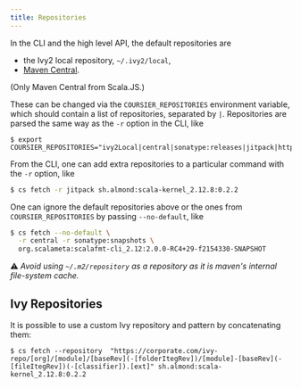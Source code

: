 ```yaml
---
title: Repositories
---
```


In the CLI and the high level API, the default repositories are
- the Ivy2 local repository, `~/.ivy2/local`,
- [Maven Central](https://repo1.maven.org/maven2).

(Only Maven Central from Scala.JS.)

These can be changed via the `COURSIER_REPOSITORIES` environment variable,
which should contain a list of repositories, separated by `|`. Repositories
are parsed the same way as the `-r` option in the CLI, like
```
$ export COURSIER_REPOSITORIES="ivy2Local|central|sonatype:releases|jitpack|https://corporate.com/repo"
```

From the CLI, one can add extra repositories to a particular command with the
`-r` option, like
```bash
$ cs fetch -r jitpack sh.almond:scala-kernel_2.12.8:0.2.2
```

One can ignore the default repositories above or the ones from
`COURSIER_REPOSITORIES` by passing `--no-default`, like
```bash
$ cs fetch --no-default \
  -r central -r sonatype:snapshots \
  org.scalameta:scalafmt-cli_2.12:2.0.0-RC4+29-f2154330-SNAPSHOT
```

⚠️ _Avoid using `~/.m2/repository` as a repository as it is maven's internal file-system cache._ 

## Ivy Repositories

It is possible to use a custom Ivy repository and pattern by concatenating them:

```
$ cs fetch --repository  "https://corporate.com/ivy-repo/[org]/[module]/[baseRev](-[folderItegRev])/[module]-[baseRev](-[fileItegRev])(-[classifier]).[ext]" sh.almond:scala-kernel_2.12.8:0.2.2
```

